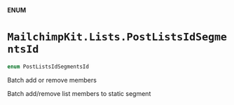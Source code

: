 **ENUM**

# `MailchimpKit.Lists.PostListsIdSegmentsId`

```swift
enum PostListsIdSegmentsId
```

Batch add or remove members

Batch add/remove list members to static segment
